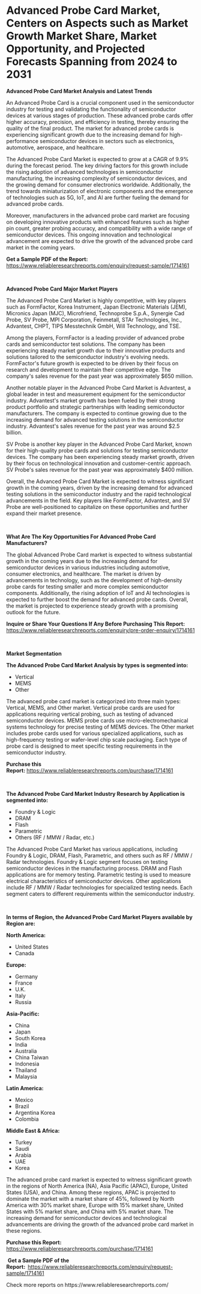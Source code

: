<p><h1>Advanced Probe Card Market, Centers on Aspects such as Market Growth Market Share, Market Opportunity, and Projected Forecasts Spanning from 2024 to 2031</h1></p><p><strong>Advanced Probe Card Market Analysis and Latest Trends</strong></p>
<p><p>An Advanced Probe Card is a crucial component used in the semiconductor industry for testing and validating the functionality of semiconductor devices at various stages of production. These advanced probe cards offer higher accuracy, precision, and efficiency in testing, thereby ensuring the quality of the final product. The market for advanced probe cards is experiencing significant growth due to the increasing demand for high-performance semiconductor devices in sectors such as electronics, automotive, aerospace, and healthcare.</p><p>The Advanced Probe Card Market is expected to grow at a CAGR of 9.9% during the forecast period. The key driving factors for this growth include the rising adoption of advanced technologies in semiconductor manufacturing, the increasing complexity of semiconductor devices, and the growing demand for consumer electronics worldwide. Additionally, the trend towards miniaturization of electronic components and the emergence of technologies such as 5G, IoT, and AI are further fueling the demand for advanced probe cards.</p><p>Moreover, manufacturers in the advanced probe card market are focusing on developing innovative products with enhanced features such as higher pin count, greater probing accuracy, and compatibility with a wide range of semiconductor devices. This ongoing innovation and technological advancement are expected to drive the growth of the advanced probe card market in the coming years.</p></p>
<p><strong>Get a Sample PDF of the Report:&nbsp;</strong> <a href="https://www.reliableresearchreports.com/enquiry/request-sample/1714161">https://www.reliableresearchreports.com/enquiry/request-sample/1714161</a></p>
<p>&nbsp;</p>
<p><strong>Advanced Probe Card Major Market Players</strong></p>
<p><p>The Advanced Probe Card Market is highly competitive, with key players such as FormFactor, Korea Instrument, Japan Electronic Materials (JEM), Micronics Japan (MJC), Microfriend, Technoprobe S.p.A., Synergie Cad Probe, SV Probe, MPI Corporation, Feinmetall, STAr Technologies, Inc., Advantest, CHPT, TIPS Messtechnik GmbH, Will Technology, and TSE. </p><p>Among the players, FormFactor is a leading provider of advanced probe cards and semiconductor test solutions. The company has been experiencing steady market growth due to their innovative products and solutions tailored to the semiconductor industry's evolving needs. FormFactor's future growth is expected to be driven by their focus on research and development to maintain their competitive edge. The company's sales revenue for the past year was approximately $650 million.</p><p>Another notable player in the Advanced Probe Card Market is Advantest, a global leader in test and measurement equipment for the semiconductor industry. Advantest's market growth has been fueled by their strong product portfolio and strategic partnerships with leading semiconductor manufacturers. The company is expected to continue growing due to the increasing demand for advanced testing solutions in the semiconductor industry. Advantest's sales revenue for the past year was around $2.5 billion.</p><p>SV Probe is another key player in the Advanced Probe Card Market, known for their high-quality probe cards and solutions for testing semiconductor devices. The company has been experiencing steady market growth, driven by their focus on technological innovation and customer-centric approach. SV Probe's sales revenue for the past year was approximately $400 million.</p><p>Overall, the Advanced Probe Card Market is expected to witness significant growth in the coming years, driven by the increasing demand for advanced testing solutions in the semiconductor industry and the rapid technological advancements in the field. Key players like FormFactor, Advantest, and SV Probe are well-positioned to capitalize on these opportunities and further expand their market presence.</p></p>
<p>&nbsp;</p>
<p><strong>What Are The Key Opportunities For Advanced Probe Card Manufacturers?</strong></p>
<p><p>The global Advanced Probe Card market is expected to witness substantial growth in the coming years due to the increasing demand for semiconductor devices in various industries including automotive, consumer electronics, and healthcare. The market is driven by advancements in technology, such as the development of high-density probe cards for testing smaller and more complex semiconductor components. Additionally, the rising adoption of IoT and AI technologies is expected to further boost the demand for advanced probe cards. Overall, the market is projected to experience steady growth with a promising outlook for the future.</p></p>
<p><strong>Inquire or Share Your Questions If Any Before Purchasing This Report:</strong> <a href="https://www.reliableresearchreports.com/enquiry/pre-order-enquiry/1714161">https://www.reliableresearchreports.com/enquiry/pre-order-enquiry/1714161</a></p>
<p>&nbsp;</p>
<p><strong>Market Segmentation</strong></p>
<p><strong>The Advanced Probe Card Market Analysis by types is segmented into:</strong></p>
<p><ul><li>Vertical</li><li>MEMS</li><li>Other</li></ul></p>
<p><p>The advanced probe card market is categorized into three main types: Vertical, MEMS, and Other market. Vertical probe cards are used for applications requiring vertical probing, such as testing of advanced semiconductor devices. MEMS probe cards use micro-electromechanical systems technology for precise testing of MEMS devices. The Other market includes probe cards used for various specialized applications, such as high-frequency testing or wafer-level chip scale packaging. Each type of probe card is designed to meet specific testing requirements in the semiconductor industry.</p></p>
<p><strong>Purchase this Report:&nbsp;</strong><a href="https://www.reliableresearchreports.com/purchase/1714161">https://www.reliableresearchreports.com/purchase/1714161</a></p>
<p>&nbsp;</p>
<p><strong>The Advanced Probe Card Market Industry Research by Application is segmented into:</strong></p>
<p><ul><li>Foundry & Logic</li><li>DRAM</li><li>Flash</li><li>Parametric</li><li>Others (RF / MMW / Radar, etc.)</li></ul></p>
<p><p>The Advanced Probe Card Market has various applications, including Foundry & Logic, DRAM, Flash, Parametric, and others such as RF / MMW / Radar technologies. Foundry & Logic segment focuses on testing semiconductor devices in the manufacturing process. DRAM and Flash applications are for memory testing. Parametric testing is used to measure electrical characteristics of semiconductor devices. Other applications include RF / MMW / Radar technologies for specialized testing needs. Each segment caters to different requirements within the semiconductor industry.</p></p>
<p>&nbsp;</p>
<p><strong>In terms of Region, the Advanced Probe Card Market Players available by Region are:</strong></p>
<p>
    <p> <strong> North America: </strong>
        <ul>
            <li>United States</li>
            <li>Canada</li>
        </ul>
        </p> 
    <p> <strong> Europe: </strong>
        <ul>
            <li>Germany</li>
            <li>France</li>
            <li>U.K.</li>
            <li>Italy</li>
            <li>Russia</li>
        </ul>
        </p> 
    <p> <strong> Asia-Pacific: </strong>
        <ul>
            <li>China</li>
            <li>Japan</li>
            <li>South Korea</li>
            <li>India</li>
            <li>Australia</li>
            <li>China Taiwan</li>
            <li>Indonesia</li>
            <li>Thailand</li>
            <li>Malaysia</li>
        </ul>
        </p> 
    <p> <strong> Latin America: </strong>
        <ul>
            <li>Mexico</li>
            <li>Brazil</li>
            <li>Argentina Korea</li>
            <li>Colombia</li>
        </ul>
        </p> 
    <p> <strong> Middle East & Africa: </strong>
        <ul>
            <li>Turkey</li>
            <li>Saudi</li>
            <li>Arabia</li>
            <li>UAE</li>
            <li>Korea</li>
        </ul>
    </p>
    </p>
<p><p>The advanced probe card market is expected to witness significant growth in the regions of North America (NA), Asia Pacific (APAC), Europe, United States (USA), and China. Among these regions, APAC is projected to dominate the market with a market share of 45%, followed by North America with 30% market share, Europe with 15% market share, United States with 5% market share, and China with 5% market share. The increasing demand for semiconductor devices and technological advancements are driving the growth of the advanced probe card market in these regions.</p></p>
<p><strong>Purchase this Report: </strong><a href="https://www.reliableresearchreports.com/purchase/1714161">https://www.reliableresearchreports.com/purchase/1714161</a></p>
<p>&nbsp;<strong>Get a Sample PDF of the Report:&nbsp;&nbsp;</strong><a href="https://www.reliableresearchreports.com/enquiry/request-sample/1714161">https://www.reliableresearchreports.com/enquiry/request-sample/1714161</a></p>
<p><strong></strong></p>
<p>Check more reports on https://www.reliableresearchreports.com/</p>